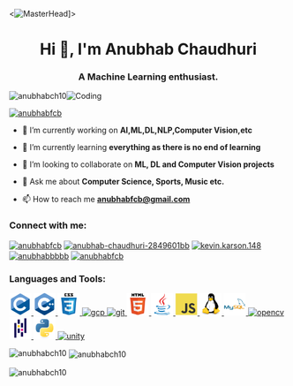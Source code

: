 <![MasterHead](https://wallpaperaccess.com/full/1426870.png)]>
<h1 align="center">Hi 👋, I'm Anubhab Chaudhuri</h1>
<h3 align="center">A Machine Learning enthusiast.</h3>
<img align="right" alt="Coding" width="400" src="https://w0.peakpx.com/wallpaper/1021/487/HD-wallpaper-technology-code-programming-programmer.jpg">

<p align="left"> <img src="https://komarev.com/ghpvc/?username=anubhabch10&label=Profile%20views&color=0e75b6&style=flat" alt="anubhabch10" /> </p>

<p align="left"> <a href="https://twitter.com/anubhabfcb" target="blank"><img src="https://img.shields.io/twitter/follow/anubhabfcb?logo=twitter&style=for-the-badge" alt="anubhabfcb" /></a> </p>

- 🔭 I’m currently working on **AI,ML,DL,NLP,Computer Vision,etc**

- 🌱 I’m currently learning **everything as there is no end of learning**

- 👯 I’m looking to collaborate on **ML, DL and Computer Vision projects**

- 💬 Ask me about **Computer Science, Sports, Music etc.**

- 📫 How to reach me **anubhabfcb@gmail.com**

<h3 align="left">Connect with me:</h3>
<p align="left">
<a href="https://twitter.com/anubhabfcb" target="blank"><img align="center" src="https://raw.githubusercontent.com/rahuldkjain/github-profile-readme-generator/master/src/images/icons/Social/twitter.svg" alt="anubhabfcb" height="30" width="40" /></a>
<a href="https://linkedin.com/in/anubhab-chaudhuri-2849601bb" target="blank"><img align="center" src="https://raw.githubusercontent.com/rahuldkjain/github-profile-readme-generator/master/src/images/icons/Social/linked-in-alt.svg" alt="anubhab-chaudhuri-2849601bb" height="30" width="40" /></a>
<a href="https://fb.com/kevin.karson.148" target="blank"><img align="center" src="https://raw.githubusercontent.com/rahuldkjain/github-profile-readme-generator/master/src/images/icons/Social/facebook.svg" alt="kevin.karson.148" height="30" width="40" /></a>
<a href="https://instagram.com/anubhabbbbb" target="blank"><img align="center" src="https://raw.githubusercontent.com/rahuldkjain/github-profile-readme-generator/master/src/images/icons/Social/instagram.svg" alt="anubhabbbbb" height="30" width="40" /></a>
<a href="https://www.hackerrank.com/anubhabfcb" target="blank"><img align="center" src="https://raw.githubusercontent.com/rahuldkjain/github-profile-readme-generator/master/src/images/icons/Social/hackerrank.svg" alt="anubhabfcb" height="30" width="40" /></a>
</p>

<h3 align="left">Languages and Tools:</h3>
<p align="left"> <a href="https://www.cprogramming.com/" target="_blank" rel="noreferrer"> <img src="https://raw.githubusercontent.com/devicons/devicon/master/icons/c/c-original.svg" alt="c" width="40" height="40"/> </a> <a href="https://www.w3schools.com/cpp/" target="_blank" rel="noreferrer"> <img src="https://raw.githubusercontent.com/devicons/devicon/master/icons/cplusplus/cplusplus-original.svg" alt="cplusplus" width="40" height="40"/> </a> <a href="https://www.w3schools.com/css/" target="_blank" rel="noreferrer"> <img src="https://raw.githubusercontent.com/devicons/devicon/master/icons/css3/css3-original-wordmark.svg" alt="css3" width="40" height="40"/> </a> <a href="https://cloud.google.com" target="_blank" rel="noreferrer"> <img src="https://www.vectorlogo.zone/logos/google_cloud/google_cloud-icon.svg" alt="gcp" width="40" height="40"/> </a> <a href="https://git-scm.com/" target="_blank" rel="noreferrer"> <img src="https://www.vectorlogo.zone/logos/git-scm/git-scm-icon.svg" alt="git" width="40" height="40"/> </a> <a href="https://www.w3.org/html/" target="_blank" rel="noreferrer"> <img src="https://raw.githubusercontent.com/devicons/devicon/master/icons/html5/html5-original-wordmark.svg" alt="html5" width="40" height="40"/> </a> <a href="https://www.java.com" target="_blank" rel="noreferrer"> <img src="https://raw.githubusercontent.com/devicons/devicon/master/icons/java/java-original.svg" alt="java" width="40" height="40"/> </a> <a href="https://developer.mozilla.org/en-US/docs/Web/JavaScript" target="_blank" rel="noreferrer"> <img src="https://raw.githubusercontent.com/devicons/devicon/master/icons/javascript/javascript-original.svg" alt="javascript" width="40" height="40"/> </a> <a href="https://www.linux.org/" target="_blank" rel="noreferrer"> <img src="https://raw.githubusercontent.com/devicons/devicon/master/icons/linux/linux-original.svg" alt="linux" width="40" height="40"/> </a> <a href="https://www.mysql.com/" target="_blank" rel="noreferrer"> <img src="https://raw.githubusercontent.com/devicons/devicon/master/icons/mysql/mysql-original-wordmark.svg" alt="mysql" width="40" height="40"/> </a> <a href="https://opencv.org/" target="_blank" rel="noreferrer"> <img src="https://www.vectorlogo.zone/logos/opencv/opencv-icon.svg" alt="opencv" width="40" height="40"/> </a> <a href="https://pandas.pydata.org/" target="_blank" rel="noreferrer"> <img src="https://raw.githubusercontent.com/devicons/devicon/2ae2a900d2f041da66e950e4d48052658d850630/icons/pandas/pandas-original.svg" alt="pandas" width="40" height="40"/> </a> <a href="https://www.python.org" target="_blank" rel="noreferrer"> <img src="https://raw.githubusercontent.com/devicons/devicon/master/icons/python/python-original.svg" alt="python" width="40" height="40"/> </a> <a href="https://unity.com/" target="_blank" rel="noreferrer"> <img src="https://www.vectorlogo.zone/logos/unity3d/unity3d-icon.svg" alt="unity" width="40" height="40"/> </a> </p>

<p><img align="left" src="https://github-readme-stats.vercel.app/api/top-langs?username=anubhabch10&show_icons=true&locale=en&layout=compact" alt="anubhabch10" /></p>

<p>&nbsp;<img align="center" src="https://github-readme-stats.vercel.app/api?username=anubhabch10&show_icons=true&locale=en" alt="anubhabch10" /></p>

<p><img align="center" src="https://github-readme-streak-stats.herokuapp.com/?user=anubhabch10&" alt="anubhabch10" /></p>
